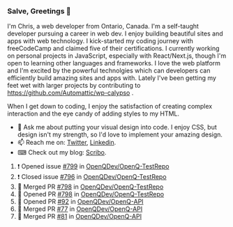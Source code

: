 ### Salve, Greetings 👋

I'm Chris, a web developer from Ontario, Canada. I'm a self-taught developer pursuing a career in web dev. I enjoy building beautiful sites and apps with web technology.
I kick-started my coding journey with freeCodeCamp and claimed five of their certifications.  I currently working on personal projects in JavaScript, especially with React/Next.js, though I'm open to learning other languages and frameworks. I love the web platform and I'm excited by the powerful technolgies which can developers can efficiently build amazing sites and apps with. Lately I've been getting my feet wet with larger projects by contributing to https://github.com/Automattic/wp-calypso .

When I get down to coding, I enjoy the satisfaction of creating complex interaction and the eye candy of adding styles to my HTML. 

- 💬 Ask me about putting your visual design into code. I enjoy CSS, but design isn't my strength, so I'd love to implement your amazing design.
- 📫 Reach me on: [Twitter](https://twitter.com/Christo28120856), [Linkedin](https://www.linkedin.com/in/christopher-stevers-07b9a5204/).
- ⌨ Check out my blog: [Scribo](https://christopherstevers.cf).
<!--
**Christopher-Stevers/Christopher-Stevers** is a ✨ _special_ ✨ repository because its `README.md` (this file) appears on your GitHub profile.

Here are some ideas to get you started:

- 🔭 I’m currently working on ...
- 🌱 I’m currently learning ...
- 👯 I’m looking to collaborate on ...
- 🤔 I’m looking for help with ...
- 😄 Pronouns: ...
- ⚡ Fun fact: ...
-->

<!--START_SECTION:activity-->
1. ❗️ Opened issue [#799](https://github.com/OpenQDev/OpenQ-TestRepo/issues/799) in [OpenQDev/OpenQ-TestRepo](https://github.com/OpenQDev/OpenQ-TestRepo)
2. ❗️ Closed issue [#796](https://github.com/OpenQDev/OpenQ-TestRepo/issues/796) in [OpenQDev/OpenQ-TestRepo](https://github.com/OpenQDev/OpenQ-TestRepo)
3. 🎉 Merged PR [#798](https://github.com/OpenQDev/OpenQ-TestRepo/pull/798) in [OpenQDev/OpenQ-TestRepo](https://github.com/OpenQDev/OpenQ-TestRepo)
4. 💪 Opened PR [#798](https://github.com/OpenQDev/OpenQ-TestRepo/pull/798) in [OpenQDev/OpenQ-TestRepo](https://github.com/OpenQDev/OpenQ-TestRepo)
5. 💪 Opened PR [#92](https://github.com/OpenQDev/OpenQ-API/pull/92) in [OpenQDev/OpenQ-API](https://github.com/OpenQDev/OpenQ-API)
6. 🎉 Merged PR [#77](https://github.com/OpenQDev/OpenQ-API/pull/77) in [OpenQDev/OpenQ-API](https://github.com/OpenQDev/OpenQ-API)
7. 🎉 Merged PR [#81](https://github.com/OpenQDev/OpenQ-API/pull/81) in [OpenQDev/OpenQ-API](https://github.com/OpenQDev/OpenQ-API)
<!--END_SECTION:activity-->
